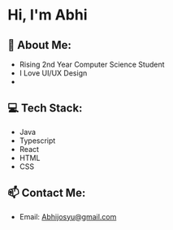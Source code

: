 # Hi, I'm Abhi 


## 🎯 About Me:

- Rising 2nd Year Computer Science Student
- I Love UI/UX Design
- 

## 💻 Tech Stack:

- Java
- Typescript 
- React
- HTML
- CSS

  
## 📫 Contact Me:

- Email: Abhijosyu@gmail.com
  
